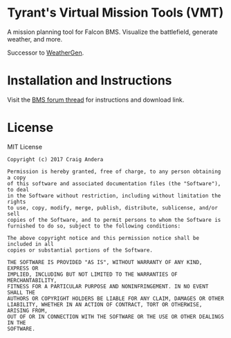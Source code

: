 # Tyrant's Virtual Mission Tools (VMT)
A mission planning tool for Falcon BMS. Visualize the battlefield, generate weather, and more.

Successor to [WeatherGen](https://candera.github.io/weathergen).

# Installation and Instructions
Visit the [BMS forum thread](https://www.bmsforum.org/forum/showthread.php?31611-Release-Tyrant-s-Virtual-Mission-Tools-(VMT)) for instructions and download link.

# License

MIT License

```
Copyright (c) 2017 Craig Andera

Permission is hereby granted, free of charge, to any person obtaining a copy
of this software and associated documentation files (the "Software"), to deal
in the Software without restriction, including without limitation the rights
to use, copy, modify, merge, publish, distribute, sublicense, and/or sell
copies of the Software, and to permit persons to whom the Software is
furnished to do so, subject to the following conditions:

The above copyright notice and this permission notice shall be included in all
copies or substantial portions of the Software.

THE SOFTWARE IS PROVIDED "AS IS", WITHOUT WARRANTY OF ANY KIND, EXPRESS OR
IMPLIED, INCLUDING BUT NOT LIMITED TO THE WARRANTIES OF MERCHANTABILITY,
FITNESS FOR A PARTICULAR PURPOSE AND NONINFRINGEMENT. IN NO EVENT SHALL THE
AUTHORS OR COPYRIGHT HOLDERS BE LIABLE FOR ANY CLAIM, DAMAGES OR OTHER
LIABILITY, WHETHER IN AN ACTION OF CONTRACT, TORT OR OTHERWISE, ARISING FROM,
OUT OF OR IN CONNECTION WITH THE SOFTWARE OR THE USE OR OTHER DEALINGS IN THE
SOFTWARE.
```


